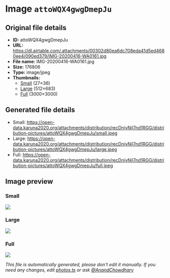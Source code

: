 # Image `attoWQX4gwgDmepJu`

## Original file details

- **ID:** attoWQX4gwgDmepJu
- **URL:** https://dl.airtable.com/.attachments/00302d80ea6dc708eda41d5ed4680ee4/090ed379/IMG-20200416-WA0161.jpg
- **File name:** IMG-20200416-WA0161.jpg
- **Size:** 176806
- **Type:** image/jpeg
- **Thumbnails:**
  - [Small](https://dl.airtable.com/.attachmentThumbnails/df0376cb8efb24bf6d10b189a8807de6/f0f6b555) (27×36)
  - [Large](https://dl.airtable.com/.attachmentThumbnails/77d1ba49106a6712f75b1629ef430335/4726f233) (512×683)
  - [Full](https://dl.airtable.com/.attachmentThumbnails/baa5c19ecd990f43ae8120dfc7d3b000/14fd6f1d) (3000×3000)

## Generated file details

- Small: https://open-data.karuna2020.org/attachments/distribution/recDniyNjl7nd1RGG/distribution-pictures/attoWQX4gwgDmepJu/small.jpeg
- Large: https://open-data.karuna2020.org/attachments/distribution/recDniyNjl7nd1RGG/distribution-pictures/attoWQX4gwgDmepJu/large.jpeg
- Full: https://open-data.karuna2020.org/attachments/distribution/recDniyNjl7nd1RGG/distribution-pictures/attoWQX4gwgDmepJu/full.jpeg

## Image preview

### Small

![](https://open-data.karuna2020.org/attachments/distribution/recDniyNjl7nd1RGG/distribution-pictures/attoWQX4gwgDmepJu/small.jpeg)

### Large

![](https://open-data.karuna2020.org/attachments/distribution/recDniyNjl7nd1RGG/distribution-pictures/attoWQX4gwgDmepJu/large.jpeg)

### Full

![](https://open-data.karuna2020.org/attachments/distribution/recDniyNjl7nd1RGG/distribution-pictures/attoWQX4gwgDmepJu/full.jpeg)

_This file is automatically generated, please don't edit it manually. If you need any changes, edit [photos.ts](/photos.ts) or ask [@AnandChowdhary](https://github.com/AnandChowdhary)_
